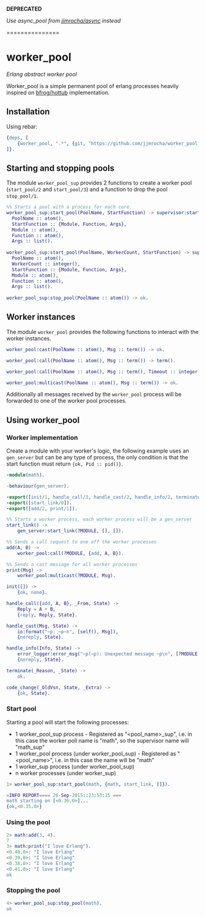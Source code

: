 **DEPRECATED**

*Use async_pool from [jjmrocha/async](https://github.com/jjmrocha/async) instead*

===============

**worker_pool**
===============
*Erlang abstract worker pool*


Worker_pool is a simple permanent pool of erlang processes heavily inspired on [bfrog/hottub](https://github.com/bfrog/hottub) implementation.



Installation
------------

Using rebar:

```erlang
{deps, [
	{worker_pool, ".*", {git, "https://github.com/jjmrocha/worker_pool.git", "master"}}
]}.
```


Starting and stopping pools
---------------------------

The module ```worker_pool_sup``` provides 2 functions to create a worker pool (```start_pool/2``` and ```start_pool/3```) and a function to drop the pool ```stop_pool/1```.

```erlang
%% Starts a pool with a process for each core.
worker_pool_sup:start_pool(PoolName, StartFunction) -> supervisor:startlink_ret() when
  PoolName :: atom(),
  StartFunction :: {Module, Function, Args},
  Module :: atom(),
  Function :: atom(),
  Args :: list().
  
worker_pool_sup:start_pool(PoolName, WorkerCount, StartFunction) -> supervisor:startlink_ret() when
  PoolName :: atom(),
  WorkerCount :: integer(),
  StartFunction :: {Module, Function, Args},
  Module :: atom(),
  Function :: atom(),
  Args :: list().
  
worker_pool_sup:stop_pool(PoolName :: atom()) -> ok.    
```



Worker instances
----------------

The module ```worker_pool``` provides the following functions to interact with the worker instances.

```erlang
worker_pool:cast(PoolName :: atom(), Msg :: term()) -> ok.

worker_pool:call(PoolName :: atom(), Msg :: term()) -> term().

worker_pool:call(PoolName :: atom(), Msg :: term(), Timeout :: integer()) -> term().

worker_pool:multicast(PoolName :: atom(), Msg :: term()) -> ok.   
```

Additionally all messages received by the ```worker_pool``` process will be forwarded to one of the worker pool processes.



Using worker_pool
-----------------

### Worker implementation

Create a module with your worker's logic, the following example uses an ```gen_server``` but can be any type of process, the only condition is that the start function must return ```{ok, Pid :: pid()}```.

```erlang
-module(math).

-behaviour(gen_server).

-export([init/1, handle_call/3, handle_cast/2, handle_info/2, terminate/2, code_change/3]).
-export([start_link/0]).
-export([add/2, print/1]).

%% Starts a worker process, each worker process will be a gen_server
start_link() ->
    gen_server:start_link(?MODULE, [], []).

%% Sends a call request to one off the worker processes
add(A, B) ->
    worker_pool:call(?MODULE, {add, A, B}).

%% Sends a cast message for all worker processes
print(Msg) ->
    worker_pool:multicast(?MODULE, Msg).

init([]) ->
    {ok, none}.

handle_call({add, A, B}, _From, State) ->
    Reply = A + B,
    {reply, Reply, State}.

handle_cast(Msg, State) ->
    io:format("~p: ~p~n", [self(), Msg]),
    {noreply, State}.

handle_info(Info, State) ->
    error_logger:error_msg("~p(~p): Unexpected message ~p\n", [?MODULE, self(), Info]),
    {noreply, State}.

terminate(_Reason, _State) ->
    ok.

code_change(_OldVsn, State, _Extra) ->
    {ok, State}.
```

### Start pool

Starting a pool will start the following processes:
* 1 worker_pool_sup process - Registered as "<pool_name>_sup", i.e. in this case the worker poll name is "math", so the supervisor name will "math_sup"
* 1 worker_pool process (under worker_pool_sup) - Registered as "<pool_name>", i.e. in this case the name will be "math"
* 1 worker_sup process (under worker_pool_sup)
* n worker processes (under worker_sup)

```erlang
1> worker_pool_sup:start_pool(math, {math, start_link, []}).

=INFO REPORT==== 26-Sep-2015::23:53:15 ===
math starting on [<0.36.0>]...
{ok,<0.35.0>}
```

### Using the pool

```erlang
2> math:add(3, 4).
7
3> math:print("I love Erlang").
<0.40.0>: "I love Erlang"
<0.39.0>: "I love Erlang"
<0.38.0>: "I love Erlang"
<0.41.0>: "I love Erlang"
ok
```

### Stopping the pool

```erlang
4> worker_pool_sup:stop_pool(math).
ok
```
